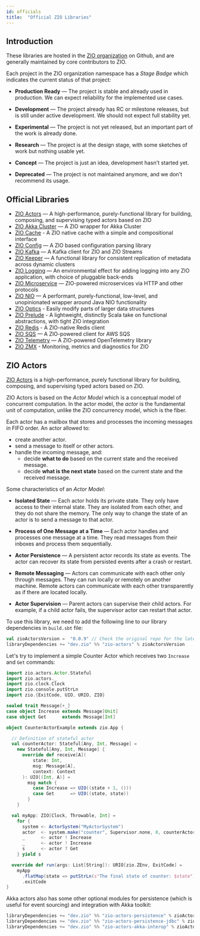 ```yaml
---
id: officials 
title:  "Official ZIO Libraries"
---
```


## Introduction 

These libraries are hosted in the [ZIO organization](https://github.com/zio/) on Github, and are generally maintained by core contributors to ZIO.

Each project in the ZIO organization namespace has a _Stage Badge_ which indicates the current status of that project:

* **Production Ready** — The project is stable and already used in production. We can expect reliability for the implemented use cases.

* **Development** — The project already has RC or milestone releases, but is still under active development. We should not expect full stability yet.

* **Experimental** — The project is not yet released, but an important part of the work is already done.

* **Research** — The project is at the design stage, with some sketches of work but nothing usable yet.

* **Concept** — The project is just an idea, development hasn't started yet.

* **Deprecated** — The project is not maintained anymore, and we don't recommend its usage.

## Official Libraries

- [ZIO Actors](https://github.com/zio/zio-actors) — A high-performance, purely-functional library for building, composing, and supervising typed actors based on ZIO
- [ZIO Akka Cluster](https://github.com/zio/zio-akka-cluster) — A ZIO wrapper for Akka Cluster
- [ZIO Cache](https://github.com/zio/zio-cache) - A ZIO native cache with a simple and compositional interface
- [ZIO Config](https://github.com/zio/zio-config) — A ZIO based configuration parsing library
- [ZIO Kafka](https://github.com/zio/zio-kafka) — A Kafka client for ZIO and ZIO Streams
- [ZIO Keeper](https://github.com/zio/zio-keeper) — A functional library for consistent replication of metadata across dynamic clusters
- [ZIO Logging](https://github.com/zio/zio-logging) — An environmental effect for adding logging into any ZIO application, with choice of pluggable back-ends
- [ZIO Microservice](https://github.com/zio/zio-microservice) — ZIO-powered microservices via HTTP and other protocols
- [ZIO NIO](https://github.com/zio/zio-nio) — A performant, purely-functional, low-level, and unopinionated wrapper around Java NIO functionality
- [ZIO Optics](https://github.com/zio/zio-optics) - Easily modify parts of larger data structures
- [ZIO Prelude](https://github.com/zio/zio-prelude) - A lightweight, distinctly Scala take on functional abstractions, with tight ZIO integration
- [ZIO Redis](https://github.com/zio/zio-redis) - A ZIO-native Redis client
- [ZIO SQS](https://github.com/zio/zio-sqs) — A ZIO-powered client for AWS SQS
- [ZIO Telemetry](https://github.com/zio/zio-telemetry) — A ZIO-powered OpenTelemetry library 
- [ZIO ZMX](https://github.com/zio/zio-zmx) - Monitoring, metrics and diagnostics for ZIO

## ZIO Actors

[ZIO Actors](https://github.com/zio/zio-actors) is a high-performance, purely functional library for building, composing, and supervising typed actors based on ZIO.

ZIO Actors is based on the _Actor Model_ which is a conceptual model of concurrent computation. In the actor model, the _actor_ is the fundamental unit of computation, unlike the ZIO concurrency model, which is the fiber.

Each actor has a mailbox that stores and processes the incoming messages in FIFO order. An actor allowed to:
- create another actor.
- send a message to itself or other actors.
- handle the incoming message, and:
    - decide **what to do** based on the current state and the received message.
    - decide **what is the next state** based on the current state and the received message.

Some characteristics of an _Actor Model_:

- **Isolated State** — Each actor holds its private state. They only have access to their internal state. They are isolated from each other, and they do not share the memory. The only way to change the state of an actor is to send a message to that actor.

- **Process of One Message at a Time** — Each actor handles and processes one message at a time. They read messages from their inboxes and process them sequentially.

- **Actor Persistence** — A persistent actor records its state as events. The actor can recover its state from persisted events after a crash or restart.

- **Remote Messaging** — Actors can communicate with each other only through messages. They can run locally or remotely on another machine. Remote actors can communicate with each other transparently as if there are located locally.

- **Actor Supervision** — Parent actors can supervise their child actors. For example, if a child actor fails, the supervisor actor can restart that actor.

To use this library, we need to add the following line to our library dependencies in `build.sbt` file:

```scala
val zioActorsVersion =  "0.0.9" // Check the original repo for the latest version
libraryDependencies += "dev.zio" %% "zio-actors" % zioActorsVersion
```

Let's try to implement a simple Counter Actor which receives two `Increase` and `Get` commands:

```scala mdoc:silent:nest
import zio.actors.Actor.Stateful
import zio.actors._
import zio.clock.Clock
import zio.console.putStrLn
import zio.{ExitCode, UIO, URIO, ZIO}

sealed trait Message[+_]
case object Increase extends Message[Unit]
case object Get      extends Message[Int]

object CounterActorExample extends zio.App {

  // Definition of stateful actor
  val counterActor: Stateful[Any, Int, Message] =
    new Stateful[Any, Int, Message] {
      override def receive[A](
          state: Int,
          msg: Message[A],
          context: Context
      ): UIO[(Int, A)] =
        msg match {
          case Increase => UIO((state + 1, ()))
          case Get      => UIO((state, state))
        }
    }

  val myApp: ZIO[Clock, Throwable, Int] =
    for {
      system <- ActorSystem("MyActorSystem")
      actor  <- system.make("counter", Supervisor.none, 0, counterActor)
      _      <- actor ! Increase
      _      <- actor ! Increase
      s      <- actor ? Get
    } yield s

  override def run(args: List[String]): URIO[zio.ZEnv, ExitCode] =
    myApp
      .flatMap(state => putStrLn(s"The final state of counter: $state"))
      .exitCode
}
```

Akka actors also has some other optional modules for persistence (which is useful for event sourcing) and integration with Akka toolkit:

```scala
libraryDependencies += "dev.zio" %% "zio-actors-persistence" % zioActorsVersion
libraryDependencies += "dev.zio" %% "zio-actors-persistence-jdbc" % zioActorVersion
libraryDependencies += "dev.zio" %% "zio-actors-akka-interop" % zioActorVersion
```
